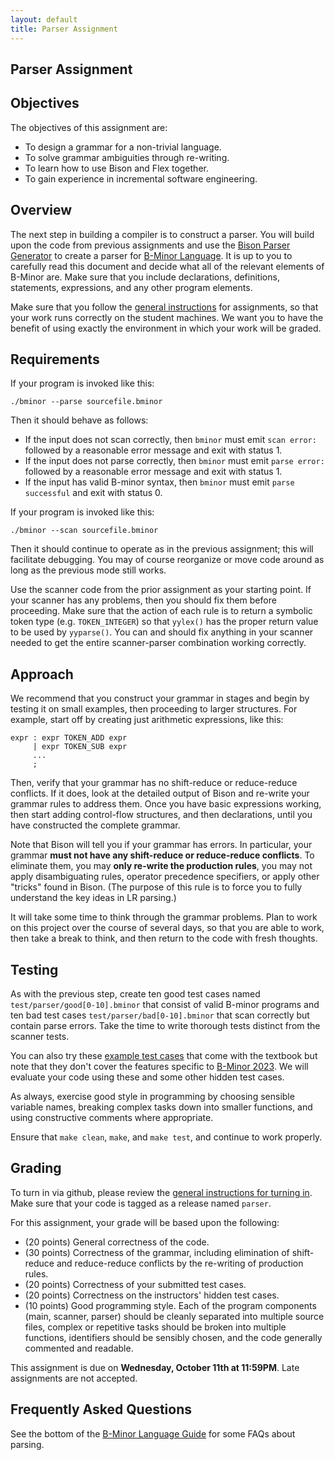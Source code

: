 ```yaml
---
layout: default
title: Parser Assignment
---
```


## Parser Assignment

## Objectives

The objectives of this assignment are:
- To design a grammar for a non-trivial language.
- To solve grammar ambiguities through re-writing.
- To learn how to use Bison and Flex together.
- To gain experience in incremental software engineering.

## Overview

The next step in building a compiler is to construct a parser.
You will build upon the code from previous assignments and
use the [Bison Parser Generator](http://www.gnu.org/software/bison/manual)
to create a parser for [B-Minor Language](bminor).
It is up to you to carefully read this document and decide what all of the
relevant elements of B-Minor are.  Make sure that you include declarations,
definitions, statements, expressions, and any other program elements.

Make sure that you follow the [general instructions](general) for assignments,
so that your work runs correctly on the student machines.  We want you to 
have the benefit of using exactly the environment in which your work will be graded.

## Requirements

If your program is invoked like this:
```
./bminor --parse sourcefile.bminor
```

Then it should behave as follows:
-  If the input does not scan correctly, then `bminor` must emit `scan error:` followed by a reasonable error message and exit with status 1.
-  If the input does not parse correctly, then `bminor` must emit `parse error:` followed by a reasonable error message and exit with status 1.
-  If the input has valid B-minor syntax, then `bminor` must emit `parse successful` and exit with status 0.

If your program is invoked like this:

```
./bminor --scan sourcefile.bminor
```
Then it should continue to operate as in the previous assignment; this will facilitate debugging.
You may of course reorganize or move code around as long as the previous mode still works.

Use the scanner code from the prior assignment as your starting point.
If your scanner has any problems, then you should fix them before proceeding.
Make sure that the action of each rule is to return a symbolic token type (e.g. `TOKEN_INTEGER`)
so that `yylex()` has the proper return value to be used by `yyparse()`.
You can and should fix anything in your scanner
needed to get the entire scanner-parser combination working correctly.

## Approach

We recommend that you construct your grammar in stages and begin
by testing it on small examples, then proceeding to larger structures.
For example, start off by creating just arithmetic expressions, like this:

```
expr : expr TOKEN_ADD expr
     | expr TOKEN_SUB expr
     ...
     ;
```

Then, verify that your grammar has no shift-reduce or reduce-reduce
conflicts. If it does, look at the detailed output of Bison and re-write
your grammar rules to address them.  Once you have basic expressions working,
then start adding control-flow structures, and then declarations, until you
have constructed the complete grammar.

Note that Bison will tell you if your grammar has errors.
In particular, your grammar **must not have any shift-reduce or reduce-reduce conflicts**.  To eliminate them, you may **only re-write the production rules**, you may not apply disambiguating rules, operator precedence specifiers, or apply other "tricks" found in Bison.  (The purpose of this rule is to force you to fully understand the key ideas in LR parsing.)

It will take some time to think through the grammar problems.
Plan to work on this project over the course of several days,
so that you are able to work, then take a break to think, and
then return to the code with fresh thoughts.

## Testing

As with the previous step, create ten good test cases named `test/parser/good[0-10].bminor`
that consist of valid B-minor programs and ten bad test cases `test/parser/bad[0-10].bminor`
that scan correctly but contain parse errors.  Take the time to write thorough tests distinct from the scanner tests.

You can also try these [example test cases](https://github.com/dthain/compilerbook-examples/tree/master/tests/parser)
that come with the textbook but note that they don't cover the features specific to [B-Minor 2023](bminor).
We will evaluate your code using these and some other hidden test cases.

As always, exercise good style in programming by choosing sensible
variable names, breaking complex tasks down into smaller functions,
and using constructive comments where appropriate.

Ensure that `make clean`, `make`, and `make test`, and continue to work properly.

## Grading

To turn in via github, please review the [general instructions for turning in](general).   Make sure that your code is tagged as a release named `parser`.

For this assignment, your grade will be based upon the following:
-  (20 points) General correctness of the code.
-  (30 points) Correctness of the grammar, including elimination of shift-reduce and reduce-reduce conflicts by the re-writing of production rules.
-  (20 points) Correctness of your submitted test cases.
-  (20 points) Correctness on the instructors' hidden test cases.
-  (10 points) Good programming style.  Each of the program components (main, scanner, parser) should be cleanly separated into multiple source files, complex or repetitive tasks should be broken into multiple functions, identifiers should be sensibly chosen, and the code generally commented and readable.

This assignment is due on **Wednesday, October 11th at 11:59PM**.  Late assignments are not accepted.

## Frequently Asked Questions

See the bottom of the [B-Minor Language Guide](bminor) for some FAQs about parsing.
